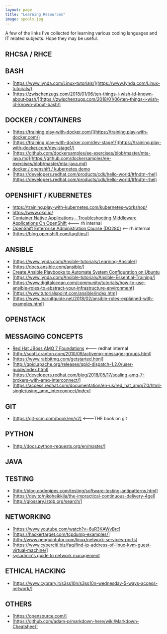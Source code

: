 ```yaml
---
layout: page
title: "Learning Resources"
image: spools.jpg
---
```


A few of the links I've collected for learning various coding languages and IT related subjects. Hope they may be useful.

## RHCSA / RHCE

## BASH
   * [https://www.lynda.com/Linux-tutorials/](https://www.lynda.com/Linux-tutorials/)
   * [https://zwischenzugs.com/2018/01/06/ten-things-i-wish-id-known-about-bash/](https://zwischenzugs.com/2018/01/06/ten-things-i-wish-id-known-about-bash/)

## DOCKER / CONTAINERS
   * [https://training.play-with-docker.com/](https://training.play-with-docker.com/)
   * [https://training.play-with-docker.com/dev-stage1/](https://training.play-with-docker.com/dev-stage1/)
   * [https://github.com/dockersamples/ee-exercises/blob/master/mta-java.md](https://github.com/dockersamples/ee-exercises/blob/master/mta-java.md)
   * [docker / openshift / kubernetes demo](https://www.youtube.com/watch?v=AoDhQt8PtUQ)
   * [https://developers.redhat.com/products/cdk/hello-world/#fndtn-rhel](https://developers.redhat.com/products/cdk/hello-world/#fndtn-rhel)
   
## OPENSHIFT / KUBERNETES
   * https://training.play-with-kubernetes.com/kubernetes-workshop/
   * https://www.okd.io/
   * [Container Native Applications - Troubleshooting Middleware Applications On OpenShift](https://learning.redhat.com/course/view.php?id=1243) <--- rh internal
   * [OpenShift Enterprise Administration Course (DO280)](https://learning.redhat.com/course/view.php?id=423) <-- rh internal
   * [https://blog.openshift.com/tag/tips/]


## ANSIBLE
   * [https://www.lynda.com/Ansible-tutorials/Learning-Ansible/]
   * [https://docs.ansible.com/ansible/]
   * [Create Ansible Playbooks to Automate System Configuration on Ubuntu](https://www.digitalocean.com/community/tutorials/how-to-create-ansible-playbooks-to-automate-system-configuration-on-ubuntu)
   * [https://www.lynda.com/Ansible-tutorials/Ansible-Essential-Training/]
   * [https://www.digitalocean.com/community/tutorials/how-to-use-ansible-roles-to-abstract-your-infrastructure-environment]
   * [https://www.tutorialspoint.com/ansible/index.htm]
   * [https://www.learnitguide.net/2018/02/ansible-roles-explained-with-examples.html]

## OPENSTACK

## MESSAGING CONCEPTS
   * [Red Hat JBoss AMQ 7 Foundations](https://learning.redhat.com/course/view.php?id=846)  <--- redhat internal
   * [http://scott.cranton.com/2010/09/activemq-message-groups.html]
   * [https://www.rabbitmq.com/getstarted.html]
   * [http://qpid.apache.org/releases/qpid-dispatch-1.2.0/user-guide/index.html]
   * [https://developers.redhat.com/blog/2018/05/17/scaling-amq-7-brokers-with-amq-interconnect/]
   * [https://access.redhat.com/documentation/en-us/red_hat_amq/7.0/html-single/using_amq_interconnect/index]
   
   
   

## GIT
   * [https://git-scm.com/book/en/v2] <---THE book on git

## PYTHON
   * [http://docs.python-requests.org/en/master/]

## JAVA 

## TESTING
   * [http://blog.codepipes.com/testing/software-testing-antipatterns.html]
   * [https://dev.to/nikoheikkila/the-impractical-continuous-delivery-4gel]
   * [http://glossary.istqb.org/search/]

## NETWORKING
   * [https://www.youtube.com/watch?v=6uR3KAWvBrc]
   * [https://hackertarget.com/tcpdump-examples/]
   * [http://www.penguintutor.com/linux/network-services-ports]
   * [https://www.cyberciti.biz/faq/find-ip-address-of-linux-kvm-guest-virtual-machine/]
   * [sysadmin's guide to network management](https://opensource.com/article/18/7/sysadmin-guide-networking-commands?utm_medium=Email&utm_campaign=weekly&sc_cid=701f2000000RRAlAAO)

## ETHICAL HACKING
   * [https://www.cybrary.it/s3ss10n/s3ss10n-wednesday-5-ways-access-network/]
   

## OTHERS
   * [https://opensource.com/]
   * [https://github.com/adam-p/markdown-here/wiki/Markdown-Cheatsheet]
